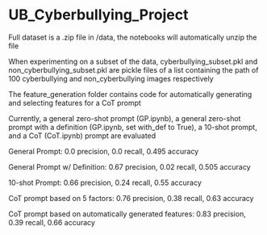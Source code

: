 # UB_Cyberbullying_Project

Full dataset is a .zip file in /data, the notebooks will automatically unzip the file

When experimenting on a subset of the data, cyberbullying_subset.pkl and non_cyberbullying_subset.pkl are pickle files of a list containing the path of 100 cyberbullying and non_cyberbullying images respectively

The feature_generation folder contains code for automatically generating and selecting features for a CoT prompt

Currently, a general zero-shot prompt (GP.ipynb), a general zero-shot prompt with a definition (GP.ipynb, set with_def to True), a 10-shot prompt, and a CoT (CoT.ipynb) prompt are evaluated

General Prompt: 0.0 precision, 0.0 recall, 0.495 accuracy

General Prompt w/ Definition: 0.67 precision, 0.02 recall, 0.505 accuracy

10-shot Prompt: 0.66 precision, 0.24 recall, 0.55 accuracy

CoT prompt based on 5 factors: 0.76 precision, 0.38 recall, 0.63 accuracy

CoT prompt based on automatically generated features: 0.83 precision, 0.39 recall, 0.66 accuracy


